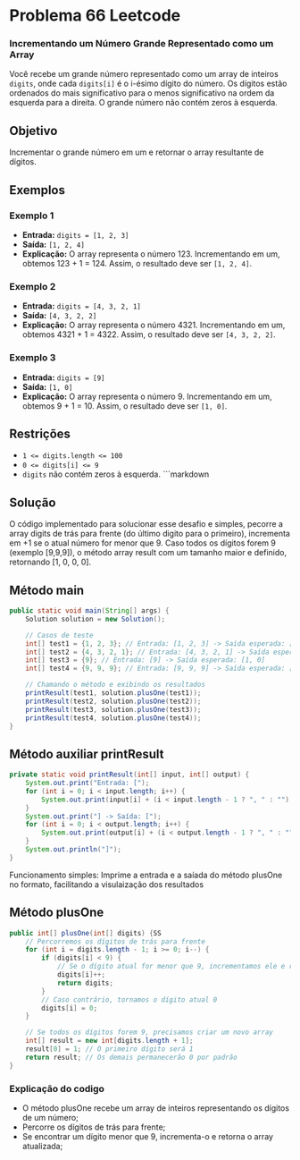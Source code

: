 # Problema 66 Leetcode
### Incrementando um Número Grande Representado como um Array

Você recebe um grande número representado como um array de inteiros `digits`, onde cada `digits[i]` é o i-ésimo dígito do número. Os dígitos estão ordenados do mais significativo para o menos significativo na ordem da esquerda para a direita. O grande número não contém zeros à esquerda.

## Objetivo

Incrementar o grande número em um e retornar o array resultante de dígitos.

## Exemplos

### Exemplo 1

- **Entrada:** `digits = [1, 2, 3]`
- **Saída:** `[1, 2, 4]`
- **Explicação:** O array representa o número 123. Incrementando em um, obtemos 123 + 1 = 124. Assim, o resultado deve ser `[1, 2, 4]`.

### Exemplo 2

- **Entrada:** `digits = [4, 3, 2, 1]`
- **Saída:** `[4, 3, 2, 2]`
- **Explicação:** O array representa o número 4321. Incrementando em um, obtemos 4321 + 1 = 4322. Assim, o resultado deve ser `[4, 3, 2, 2]`.

### Exemplo 3

- **Entrada:** `digits = [9]`
- **Saída:** `[1, 0]`
- **Explicação:** O array representa o número 9. Incrementando em um, obtemos 9 + 1 = 10. Assim, o resultado deve ser `[1, 0]`.

## Restrições

- `1 <= digits.length <= 100`
- `0 <= digits[i] <= 9`
- `digits` não contém zeros à esquerda. ```markdown


## Solução 
O código implementado para solucionar esse desafio e simples, pecorre a array digits de trás para frente (do último digito para o primeiro), incrementa em +1 se o atual número for menor que 9. Caso todos os dígitos forem 9 (exemplo [9,9,9]), o método array result com um tamanho maior e definido, retornando [1, 0, 0, 0].

## Método main
```java
public static void main(String[] args) {
    Solution solution = new Solution();

    // Casos de teste
    int[] test1 = {1, 2, 3}; // Entrada: [1, 2, 3] -> Saída esperada: [1, 2, 4]
    int[] test2 = {4, 3, 2, 1}; // Entrada: [4, 3, 2, 1] -> Saída esperada: [4, 3, 2, 2]
    int[] test3 = {9}; // Entrada: [9] -> Saída esperada: [1, 0]
    int[] test4 = {9, 9, 9}; // Entrada: [9, 9, 9] -> Saída esperada: [1, 0, 0, 0]

    // Chamando o método e exibindo os resultados
    printResult(test1, solution.plusOne(test1));
    printResult(test2, solution.plusOne(test2));
    printResult(test3, solution.plusOne(test3));
    printResult(test4, solution.plusOne(test4));
}
```
## Método auxiliar printResult
```java
private static void printResult(int[] input, int[] output) {
    System.out.print("Entrada: [");
    for (int i = 0; i < input.length; i++) {
        System.out.print(input[i] + (i < input.length - 1 ? ", " : ""));
    }
    System.out.print("] -> Saída: [");
    for (int i = 0; i < output.length; i++) {
        System.out.print(output[i] + (i < output.length - 1 ? ", " : ""));
    }
    System.out.println("]");
}
```
Funcionamento simples: Imprime a entrada e a saíada do método plusOne no formato, facilitando a visulaização dos resultados

## Método plusOne
```java
public int[] plusOne(int[] digits) {SS
    // Percorremos os dígitos de trás para frente
    for (int i = digits.length - 1; i >= 0; i--) {
        if (digits[i] < 9) { 
            // Se o dígito atual for menor que 9, incrementamos ele e retornamos o array
            digits[i]++;
            return digits;
        }
        // Caso contrário, tornamos o dígito atual 0
        digits[i] = 0;
    }

    // Se todos os dígitos forem 9, precisamos criar um novo array
    int[] result = new int[digits.length + 1];
    result[0] = 1; // O primeiro dígito será 1
    return result; // Os demais permanecerão 0 por padrão
}
```
### Explicação do codigo 
- O método plusOne recebe um array de inteiros representando os dígitos de um número;
- Percorre os dígitos de trás para frente;
- Se encontrar um dígito menor que 9, incrementa-o e retorna o array atualizada;
